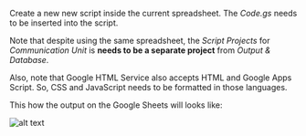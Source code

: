 Create a new new script inside the current spreadsheet. The *Code.gs* needs to be inserted into the script.

Note that despite using the same spreadsheet, the *Script Projects* for *Communication Unit* is **needs to be a separate project** from *Output & Database*.

Also, note that Google HTML Service also accepts HTML and Google Apps Script. So, CSS and JavaScript needs to be formatted in those languages.

This how the output on the Google Sheets will looks like:

![alt text](https://github.com/syafiqfrhn/Real-Time-Parking-System-Monitoring-Using-Google-Sheets/tree/master/3rd-Output-%26-Database/img/Output.png)